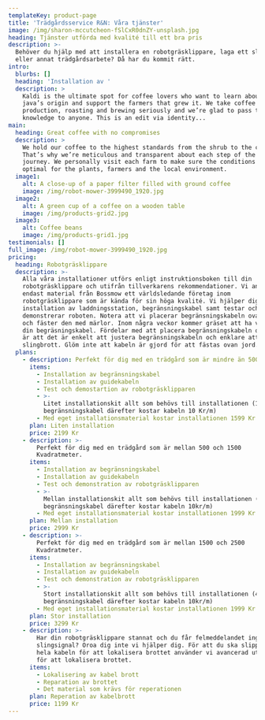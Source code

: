```yaml
---
templateKey: product-page
title: 'Trädgårdsservice R&N: Våra tjänster'
image: /img/sharon-mccutcheon-fSlCxR0dnZY-unsplash.jpg
heading: Tjänster utförda med kvalité till ett bra pris
description: >-
  Behöver du hjälp med att installera en robotgräsklippare, laga ett slingbrott
  eller annat trädgårdsarbete? Då har du kommit rätt. 
intro:
  blurbs: []
  heading: 'Installation av '
  description: >
    Kaldi is the ultimate spot for coffee lovers who want to learn about their
    java’s origin and support the farmers that grew it. We take coffee
    production, roasting and brewing seriously and we’re glad to pass that
    knowledge to anyone. This is an edit via identity...
main:
  heading: Great coffee with no compromises
  description: >
    We hold our coffee to the highest standards from the shrub to the cup.
    That’s why we’re meticulous and transparent about each step of the coffee’s
    journey. We personally visit each farm to make sure the conditions are
    optimal for the plants, farmers and the local environment.
  image1:
    alt: A close-up of a paper filter filled with ground coffee
    image: /img/robot-mower-3999490_1920.jpg
  image2:
    alt: A green cup of a coffee on a wooden table
    image: /img/products-grid2.jpg
  image3:
    alt: Coffee beans
    image: /img/products-grid1.jpg
testimonials: []
full_image: /img/robot-mower-3999490_1920.jpg
pricing:
  heading: Robotgräsklippare
  description: >-
    Alla våra installationer utförs enligt instruktionsboken till din
    robotgräsklippare och utifrån tillverkarens rekommendationer. Vi använder
    endast material från Bossmow ett världsledande företag inom
    robotgräsklippare som är kända för sin höga kvalité. Vi hjälper dig med
    installation av laddningsstation, begränsningskabel samt testar och
    demonstrerar roboten. Notera att vi placerar begränsningskabeln ovan jord
    och fäster den med märlor. Inom några veckor kommer gräset att ha växt över
    din begräsningskabel. Fördelar med att placera begränsningskabeln ovan jord
    är att det är enkelt att justera begränsningskabeln och enklare att upptäcka
    slingbrott. Glöm inte att kabeln är gjord för att fästas ovan jord.  
  plans:
    - description: Perfekt för dig med en trädgård som är mindre än 500 Kvadratmeter
      items:
        - Installation av begränsningskabel
        - Installation av guidekabeln
        - Test och demostartion av robotgräsklipparen
        - >-
          Litet installationskit allt som behövs till installationen (150 meter
          begränsningskabel därefter kostar kabeln 10 Kr/m)
        - Med eget installationsmaterial kostar installationen 1599 Kr
      plan: Liten installation
      price: 2199 Kr
    - description: >-
        Perfekt för dig med en trädgård som är mellan 500 och 1500
        Kvadratmeter. 
      items:
        - Installation av begränsningskabel
        - Installation av guidekabeln
        - Test och demonstration av robotgräsklipparen
        - >-
          Mellan installationskit allt som behövs till installationen (250 meter
          begränsningskabel därefter kostar kabeln 10kr/m)
        - Med eget installationsmaterial kostar installationen 1999 Kr
      plan: Mellan installation
      price: 2999 Kr
    - description: >-
        Perfekt för dig med en trädgård som är mellan 1500 och 2500
        Kvadratmeter. 
      items:
        - Installation av begränsningskabel
        - Installation av guidekabeln
        - Test och demonstration av robotgräsklipparen
        - >-
          Stort installationskit allt som behövs till installationen (400 meter
          begränsningskabel därefter kostar kabeln 10kr/m)
        - Med eget installationsmaterial kostar installationen 1999 Kr
      plan: Stor installation
      price: 3299 Kr
    - description: >-
        Har din robotgräsklippare stannat och du får felmeddelandet ingen
        slingsignal? Oroa dig inte vi hjälper dig. För att du ska slippa dra upp
        hela kabeln för att lokalisera brottet använder vi avancerad utrustning
        för att lokalisera brottet. 
      items:
        - Lokalisering av kabel brott
        - Reparation av brottet
        - Det material som krävs för reperationen
      plan: Reperation av kabelbrott
      price: 1199 Kr
---
```


